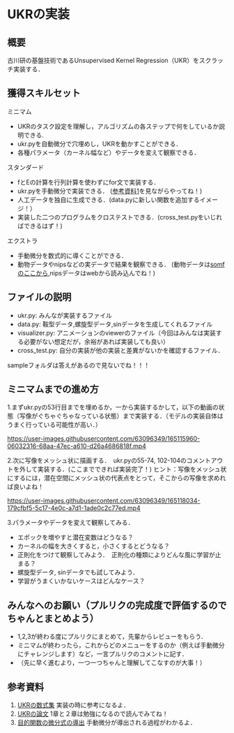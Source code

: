 # UKRの実装

## 概要
古川研の基盤技術であるUnsupervised Kernel Regression（UKR）をスクラッチ実装する．

## 獲得スキルセット
ミニマム
- UKRのタスク設定を理解し，アルゴリズムの各ステップで何をしているか説明できる.
- ukr.pyを自動微分で穴埋めし，UKRを動かすことができる．
- 各種パラメータ（カーネル幅など）やデータを変えて観察できる．

スタンダード
- fとEの計算を行列計算を使わずにfor文で実装する．
- ukr.pyを手動微分で実装できる． ([参考資料1](https://github.com/furukawa-laboratory/rookies_workout_2021/blob/main/ukr/UKR_formula.pdf)を見ながらやってね！)
- 人工データを独自に生成できる．(data.pyに新しい関数を追加するイメージ！）
- 実装した二つのプログラムをクロステストできる．(cross_test.pyをいじればできるはず！)

エクストラ
- 手動微分を数式的に導くことができる．
- 動物データやnipsなどの実データで結果を観察できる． (動物データは[somfのここから](https://github.com/furukawa-laboratory/somf/blob/master/libs/datasets/artificial/animal.py),nipsデータはwebから読み込んでね！)

## ファイルの説明 
- ukr.py: みんなが実装するファイル<br>
- data.py: 鞍型データ,螺旋型データ,sinデータを生成してくれるファイル<br>
- visualizer.py: アニメーションのviewerのファイル（今回はみんなは実装する必要がない想定だが，余裕があれば実装しても良い）<br>
- cross_test.py: 自分の実装が他の実装と差異がないかを確認するファイル．<br>

sampleフォルダは答えがあるので見ないでね！！！

## ミニマムまでの進め方
1.まずukr.pyの53行目までを埋めるか，一から実装するかして，以下の動画の状態（写像がぐちゃぐちゃなっている状態）まで実装する．（モデルの実装自体はうまく行っている可能性が高い．）

https://user-images.githubusercontent.com/63096349/165115960-06032316-68aa-47ec-a610-d26a4686818f.mp4

2.次に写像をメッシュ状に描画する．　ukr.pyの55-74, 102-104のコメントアウトを外して実装する．(ここまでできれば実装完了！)
ヒント：写像をメッシュ状にするには，潜在空間にメッシュ状の代表点をとって，そこからの写像を求めれば良いよね！

https://user-images.githubusercontent.com/63096349/165118034-179cfbf5-5c17-4e0c-a7d1-1ade0c2c77ed.mp4

3.パラメータやデータを変えて観察してみる．
- エポックを増やすと潜在変数はどうなる？
- カーネルの幅を大きくすると，小さくするとどうなる？
- 正則化をつけて観察してみよう．　正則化の種類によりどんな風に学習が止まる？
- 螺旋型データ, sinデータでも試してみよう．
- 学習がうまくいかないケースはどんなケース？

## みんなへのお願い（プルリクの完成度で評価するのでちゃんとまとめよう）
- 1,2,3が終わる度にプルリクにまとめて，先輩からレビューをもらう．
- ミニマムが終わったら，これからどのメニューをするのか（例えば手動微分にチャレンジします）など，一言プルリクのコメントに記す．
- （先に早く進むより，一つ一つちゃんと理解してこなすのが大事！）

## 参考資料
1. [UKRの数式集](https://github.com/furukawa-laboratory/rookies_workout_2021/blob/main/ukr/UKR_formula.pdf) 実装の時に参考になるよ．
2. [UKRの論文](https://www.sciencedirect.com/science/article/abs/pii/S0925231206004802)  1章と２章は勉強になるので読んでみてね！
3. [目的関数の微分式の導出](https://github.com/furukawa-laboratory/KSE/blob/master/documents/folulary/kse%E5%85%AC%E5%BC%8F%E9%9B%86%E3%81%A8%E6%A4%9C%E7%AE%971.pdf)  手動微分が導出される過程がわかるよ．
